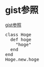 
# gist参照
<script src="https://gist.github.com/mimaki/03237e50f8d70741c53dc7bb70251f32.js"></script>

[gist参照](https://gist.github.com/mimaki/03237e50f8d70741c53dc7bb70251f32.js)

<pre class="prettyprint linenums">
class Hoge
  def hoge
    "hoge"
  end
end
Hoge.new.hoge
</pre>
